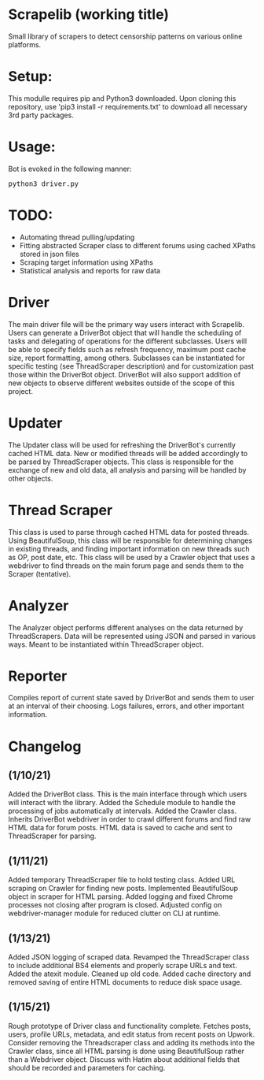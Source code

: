# Scrapelib (working title)
Small library of scrapers to detect censorship patterns on various online platforms. 

# Setup:

This modulle requires pip and Python3 downloaded. Upon cloning this repository, use 'pip3 install -r requirements.txt' to download all necessary 3rd party packages.

# Usage:

Bot is evoked in the following manner:

<pre>python3 driver.py</pre>

# TODO:

- Automating thread pulling/updating
- Fitting abstracted Scraper class to different forums using cached XPaths stored in json files
- Scraping target information using XPaths
- Statistical analysis and reports for raw data

# Driver

The main driver file will be the primary way users interact with Scrapelib. Users can generate a DriverBot object that will handle the scheduling of tasks and delegating of operations for the different subclasses. Users will be able to specify fields such as refresh frequency, maximum post cache size, report formatting, among others. Subclasses can be instantiated for specific testing (see ThreadScraper description) and for customization past those within the DriverBot object. DriverBot will also support addition of new objects to observe different websites outside of the scope of this project.

# Updater

The Updater class will be used for refreshing the DriverBot's currently cached HTML data. New or modified threads will be added accordingly to be parsed by ThreadScraper objects. This class is responsible for the exchange of new and old data, all analysis and parsing will be handled by other objects.

# Thread Scraper

This class is used to parse through cached HTML data for posted threads. Using BeautifulSoup, this class will be responsible for determining changes in existing threads, and finding important information on new threads such as OP, post date, etc. This class will be used by a Crawler object that uses a webdriver to find threads on the main forum page and sends them to the Scraper (tentative).

# Analyzer

The Analyzer object performs different analyses on the data returned by ThreadScrapers. Data will be represented using JSON and parsed in various ways. Meant to be instantiated within ThreadScraper object.

# Reporter

Compiles report of current state saved by DriverBot and sends them to user at an interval of their choosing. Logs failures, errors, and other important information. 

# Changelog

<h2>(1/10/21)</h2>
<p>Added the DriverBot class. This is the main interface through which users will interact with the library. Added the Schedule module to handle the processing of jobs automatically at intervals. Added the Crawler class. Inherits DriverBot webdriver in order to crawl different forums and find raw HTML data for forum posts. HTML data is saved to cache and sent to ThreadScraper for parsing.</p>

<h2>(1/11/21)</h2>
<p> Added temporary ThreadScraper file to hold testing class. Added URL scraping on Crawler for finding new posts. Implemented BeautifulSoup object in scraper for HTML parsing. Added logging and fixed Chrome processes not closing after program is closed. Adjusted config on webdriver-manager module for reduced clutter on CLI at runtime. </p>

<h2>(1/13/21)</h2>
<p>Added JSON logging of scraped data. Revamped the ThreadScraper class to include additional BS4 elements and properly scrape URLs and text. Added the atexit module. Cleaned up old code. Added cache directory and removed saving of entire HTML documents to reduce disk space usage.</p>

<h2>(1/15/21)</h2>
<p>Rough prototype of Driver class and functionality complete. Fetches posts, users, profile URLs, metadata, and edit status from recent posts on Upwork. Consider removing the Threadscraper class and adding its methods into the Crawler class, since all HTML parsing is done using BeautifulSoup rather than a Webdriver object. Discuss with Hatim about additional fields that should be recorded and parameters for caching.</p>